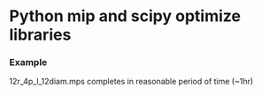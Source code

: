 # Python mip and scipy optimize libraries

### Example

12r_4p_l_12diam.mps completes in reasonable period of time (~1hr)
